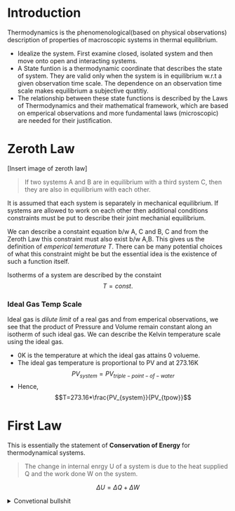 # Introduction

Thermodynamics is the phenomenological(based on physical observations) description of properties of macroscopic systems in thermal equilibrium.

- Idealize the system. First examine closed, isolated system and then move onto open and interacting systems.
- A State funtion is a thermodynamic coordinate that describes the state of system. They are valid only when the system is in equilibrium w.r.t a given observation time scale. The dependence on an observation time scale makes equilibrium a subjective quatitiy.
- The relationship between these state functions is described by the Laws of Thermodynamics and their mathematical framework, which are based on emperical observations and more fundamental laws (microscopic) are needed for their justification.

# Zeroth Law

[Insert image of zeroth law]

> If two systems A and B are in equilibrium with a third system C, then they are also in equilibrium with each other.

It is assumed that each system is separately in mechanical equilibrium. If systems are allowed to work on each other then additional conditions constraints must be put to describe their joint mechanial equilibrium.

We can describe a constaint equation b/w A, C and B, C and from the Zeroth Law this constraint must also exist b/w A,B. This gives us the definition of _emperical temerature_ *T*. There can be many potential choices of what this constraint might be but the essential idea is the existence of such a function itself.

Isotherms of a system are described by the constaint $$T = const.$$

### Ideal Gas Temp Scale 

Ideal gas is _dilute limit_ of a real gas and from emperical observations, we see that the product of Pressure and Volume remain constant along an isotherm of such ideal gas. We can describe the Kelvin temperature scale using the ideal gas. 
- 0K is the temperature at which the ideal gas attains 0 volueme.
- The ideal gas temperature is proportional to PV and at 273.16K $$PV_{system}=PV_{triple-point-of-water}$$
- Hence, $$T=273.16*\frac{PV_{system}}{PV_{tpow}}$$

# First Law 
This is essentially the statement of **Conservation of Energy** for thermodynamical systems.
> The change in internal enrgy U of a system is due to the heat supplied Q and the work done W on the system.

$$\Delta U = \Delta Q + \Delta W$$

<details>
<summary>Convetional bullshit</summary>
The Work done $\Delta W$ is +ve when done <b><i>on the system</i></b>. Similarly the heat change $\Delta Q$ is heat supplied <i><b>to the system by a reservoir</b></i>.
</details>













